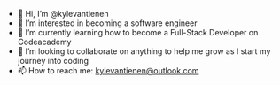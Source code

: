 - 👋 Hi, I’m @kylevantienen
- 👀 I’m interested in becoming a software engineer
- 🌱 I’m currently learning how to become a Full-Stack Developer on Codeacademy
- 💞️ I’m looking to collaborate on anything to help me grow as I start my journey into coding
- 📫 How to reach me: kylevantienen@outlook.com

<!---
kylevantienen/kylevantienen is a ✨ special ✨ repository because its `README.md` (this file) appears on your GitHub profile.
You can click the Preview link to take a look at your changes.
--->

